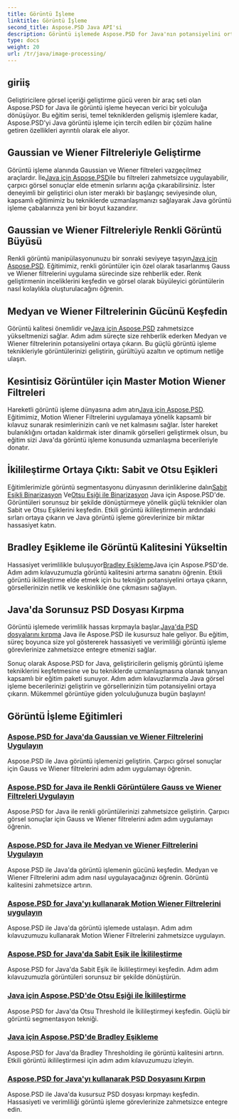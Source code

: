 ```yaml
---
title: Görüntü İşleme
linktitle: Görüntü İşleme
second_title: Aspose.PSD Java API'si
description: Görüntü işlemede Aspose.PSD for Java'nın potansiyelini ortaya çıkarın. Gaussian, Wiener, Median ve Motion Wiener filtrelerini adım adım uygulamayı öğrenin.
type: docs
weight: 20
url: /tr/java/image-processing/
---
```

## giriiş

Geliştiricilere görsel içeriği geliştirme gücü veren bir araç seti olan Aspose.PSD for Java ile görüntü işleme heyecan verici bir yolculuğa dönüşüyor. Bu eğitim serisi, temel tekniklerden gelişmiş işlemlere kadar, Aspose.PSD'yi Java görüntü işleme için tercih edilen bir çözüm haline getiren özellikleri ayrıntılı olarak ele alıyor.

## Gaussian ve Wiener Filtreleriyle Geliştirme

 Görüntü işleme alanında Gaussian ve Wiener filtreleri vazgeçilmez araçlardır. İle[Java için Aspose.PSD](./apply-gaussian-wiener-filters/)ile bu filtreleri zahmetsizce uygulayabilir, çarpıcı görsel sonuçlar elde etmenin sırlarını açığa çıkarabilirsiniz. İster deneyimli bir geliştirici olun ister meraklı bir başlangıç seviyesinde olun, kapsamlı eğitimimiz bu tekniklerde uzmanlaşmanızı sağlayarak Java görüntü işleme çabalarınıza yeni bir boyut kazandırır.

## Gaussian ve Wiener Filtreleriyle Renkli Görüntü Büyüsü

 Renkli görüntü manipülasyonunuzu bir sonraki seviyeye taşıyın[Java için Aspose.PSD](./apply-gaussian-wiener-filters-color-image/). Eğitimimiz, renkli görüntüler için özel olarak tasarlanmış Gauss ve Wiener filtrelerini uygulama sürecinde size rehberlik eder. Renk geliştirmenin inceliklerini keşfedin ve görsel olarak büyüleyici görüntülerin nasıl kolaylıkla oluşturulacağını öğrenin.

## Medyan ve Wiener Filtrelerinin Gücünü Keşfedin

 Görüntü kalitesi önemlidir ve[Java için Aspose.PSD](./apply-median-wiener-filters/) zahmetsizce yükseltmenizi sağlar. Adım adım süreçte size rehberlik ederken Medyan ve Wiener filtrelerinin potansiyelini ortaya çıkarın. Bu güçlü görüntü işleme teknikleriyle görüntülerinizi geliştirin, gürültüyü azaltın ve optimum netliğe ulaşın.

## Kesintisiz Görüntüler için Master Motion Wiener Filtreleri

 Hareketli görüntü işleme dünyasına adım atın[Java için Aspose.PSD](./apply-motion-wiener-filters/). Eğitimimiz, Motion Wiener Filtrelerini uygulamaya yönelik kapsamlı bir kılavuz sunarak resimlerinizin canlı ve net kalmasını sağlar. İster hareket bulanıklığını ortadan kaldırmak ister dinamik görselleri geliştirmek olsun, bu eğitim sizi Java'da görüntü işleme konusunda uzmanlaşma becerileriyle donatır.

## İkilileştirme Ortaya Çıktı: Sabit ve Otsu Eşikleri

 Eğitimlerimizle görüntü segmentasyonu dünyasının derinliklerine dalın[Sabit Eşikli Binarizasyon](./binarization-fixed-threshold/) Ve[Otsu Eşiği ile Binarizasyon](./binarization-otsu-threshold/) Java için Aspose.PSD'de. Görüntüleri sorunsuz bir şekilde dönüştürmeye yönelik güçlü teknikler olan Sabit ve Otsu Eşiklerini keşfedin. Etkili görüntü ikilileştirmenin ardındaki sırları ortaya çıkarın ve Java görüntü işleme görevlerinize bir miktar hassasiyet katın.

## Bradley Eşikleme ile Görüntü Kalitesini Yükseltin

 Hassasiyet verimlilikle buluşuyor[Bradley Eşikleme](./bradley-thresholding/)Java için Aspose.PSD'de. Adım adım kılavuzumuzla görüntü kalitesini artırma sanatını öğrenin. Etkili görüntü ikilileştirme elde etmek için bu tekniğin potansiyelini ortaya çıkarın, görsellerinizin netlik ve keskinlikle öne çıkmasını sağlayın.

## Java'da Sorunsuz PSD Dosyası Kırpma

 Görüntü işlemede verimlilik hassas kırpmayla başlar.[Java'da PSD dosyalarını kırpma](./crop-psd-file/) Java ile Aspose.PSD ile kusursuz hale geliyor. Bu eğitim, süreç boyunca size yol göstererek hassasiyeti ve verimliliği görüntü işleme görevlerinize zahmetsizce entegre etmenizi sağlar.

Sonuç olarak Aspose.PSD for Java, geliştiricilerin gelişmiş görüntü işleme tekniklerini keşfetmesine ve bu tekniklerde uzmanlaşmasına olanak tanıyan kapsamlı bir eğitim paketi sunuyor. Adım adım kılavuzlarımızla Java görsel işleme becerilerinizi geliştirin ve görsellerinizin tüm potansiyelini ortaya çıkarın. Mükemmel görüntüye giden yolculuğunuza bugün başlayın!
## Görüntü İşleme Eğitimleri
### [Aspose.PSD for Java'da Gaussian ve Wiener Filtrelerini Uygulayın](./apply-gaussian-wiener-filters/)
Aspose.PSD ile Java görüntü işlemenizi geliştirin. Çarpıcı görsel sonuçlar için Gauss ve Wiener filtrelerini adım adım uygulamayı öğrenin.
### [Aspose.PSD for Java ile Renkli Görüntülere Gauss ve Wiener Filtreleri Uygulayın](./apply-gaussian-wiener-filters-color-image/)
Aspose.PSD for Java ile renkli görüntülerinizi zahmetsizce geliştirin. Çarpıcı görsel sonuçlar için Gauss ve Wiener filtrelerini adım adım uygulamayı öğrenin.
### [Aspose.PSD for Java ile Medyan ve Wiener Filtrelerini Uygulayın](./apply-median-wiener-filters/)
Aspose.PSD ile Java'da görüntü işlemenin gücünü keşfedin. Medyan ve Wiener Filtrelerini adım adım nasıl uygulayacağınızı öğrenin. Görüntü kalitesini zahmetsizce artırın.
### [Aspose.PSD for Java'yı kullanarak Motion Wiener Filtrelerini uygulayın](./apply-motion-wiener-filters/)
Aspose.PSD ile Java'da görüntü işlemede ustalaşın. Adım adım kılavuzumuzu kullanarak Motion Wiener Filtrelerini zahmetsizce uygulayın.
### [Aspose.PSD for Java'da Sabit Eşik ile İkilileştirme](./binarization-fixed-threshold/)
Aspose.PSD for Java'da Sabit Eşik ile İkilileştirmeyi keşfedin. Adım adım kılavuzumuzla görüntüleri sorunsuz bir şekilde dönüştürün.
### [Java için Aspose.PSD'de Otsu Eşiği ile İkilileştirme](./binarization-otsu-threshold/)
Aspose.PSD for Java'da Otsu Threshold ile İkilileştirmeyi keşfedin. Güçlü bir görüntü segmentasyon tekniği.
### [Java için Aspose.PSD'de Bradley Eşikleme](./bradley-thresholding/)
Aspose.PSD for Java'da Bradley Thresholding ile görüntü kalitesini artırın. Etkili görüntü ikilileştirmesi için adım adım kılavuzumuzu izleyin.
### [Aspose.PSD for Java'yı kullanarak PSD Dosyasını Kırpın](./crop-psd-file/)
Aspose.PSD ile Java'da kusursuz PSD dosyası kırpmayı keşfedin. Hassasiyeti ve verimliliği görüntü işleme görevlerinize zahmetsizce entegre edin.